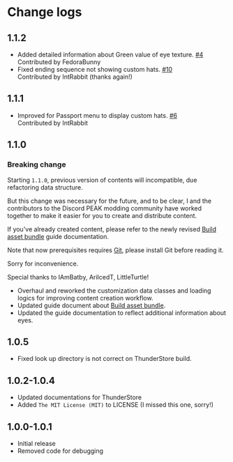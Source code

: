# Change logs

## 1.1.2

- Added detailed information about Green value of eye texture. [#4](https://github.com/Creta5164/peak-more-customizations/issues/4)  
  Contributed by FedoraBunny
- Fixed ending sequence not showing custom hats. [#10](https://github.com/Creta5164/peak-more-customizations/pull/10)  
  Contributed by IntRabbit (thanks again!)

## 1.1.1

- Improved for Passport menu to display custom hats. [#6](https://github.com/Creta5164/peak-more-customizations/pull/6)  
  Contributed by IntRabbit

## 1.1.0

### Breaking change

Starting `1.1.0`, previous version of contents will incompatible, due refactoring data structure.

But this change was necessary for the future, and to be clear,
I and the contributors to the Discord PEAK modding community have worked together
to make it easier for you to create and distribute content.

If you've already created content,
please refer to the newly revised
[Build asset bundle](https://github.com/creta5164/peak-more-customizations/tree/main/docs/build-asset-bundle.md)
guide documentation.

Note that now prerequisites requires [Git](https://git-scm.com), please install Git before reading it.

Sorry for inconvenience.

Special thanks to IAmBatby, AriIcedT, LittleTurtle!

- Overhaul and reworked the customization data classes and loading logics for improving content creation workflow.
- Updated guide document about
    [Build asset bundle](https://github.com/creta5164/peak-more-customizations/tree/main/docs/build-asset-bundle.md).
- Updated the guide documentation to reflect additional information about eyes.

## 1.0.5

- Fixed look up directory is not correct on ThunderStore build.

## 1.0.2-1.0.4

- Updated documentations for ThunderStore
- Added `The MIT License (MIT)` to LICENSE (I missed this one, sorry!)

## 1.0.0-1.0.1

- Initial release
- Removed code for debugging